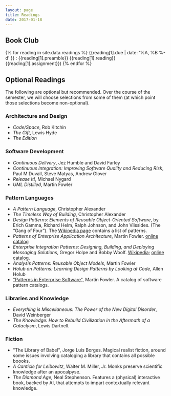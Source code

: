 ```yaml
---
layout: page
title: Readings
date: 2017-01-18
---
```


## Book Club

{% for reading in site.data.readings %}
{{reading[1].due | date: '%A, %B %-d' }}
: {{reading[1].preamble}} {{reading[1].reading}}{{reading[1].assignment}})
{% endfor %}


## Optional Readings

The following are optional but recommended.
Over the course of the semester, we will choose selections from some of them (at which point those selections become
non-optional).

### Architecture and Design

* *Code/Space*, Rob Kitchin
* *The Gift*, Lewis Hyde
* *The Edition*

### Software Development

* *Continuous Delivery*, Jez Humble and David Farley
* *Continuous Integration: Improving Software Quality and Reducing Risk*, Paul M Duvall, Steve Matyas, Andrew Glover
* *Release It!*, Michael Nygard
* *UML Distilled*, Martin Fowler

### Pattern Languages
* _A Pattern Language_, Christopher Alexander
* _The Timeless Way of Building_, Christopher Alexander
* _Design Patterns: Elements of Reusable Object-Oriented Software_, by Erich Gamma, Richard Helm, Ralph Johnson, and John Vlissides. (The “Gang of Four”). The [Wikipedia page](https://en.wikipedia.org/wiki/Design_Patterns) contains a list of patterns.
* _Patterns of Enterprise Application Architecture_, Martin Fowler. [online catalog](https://www.martinfowler.com/eaaCatalog/)
* _Enterprise Integration Patterns: Designing, Building, and Deploying Messaging Solutions_, Gregor Holpe and Bobby Woolf. [Wikipedia](https://en.wikipedia.org/wiki/Enterprise_Integration_Patterns); [online catalog](http://www.enterpriseintegrationpatterns.com/patterns/messaging/).
* _Analysis Patterns: Reusable Object Models_, Martin Fowler
* _Holub on Patterns: Learning Design Patterns by Looking at Code_, Allen Holub
* ["Patterns in Enterprise Software"](https://www.martinfowler.com/articles/enterprisePatterns.html), Martin Fowler.
A catalog of software pattern catalogs.


### Libraries and Knowledge

* *Everything is Miscellaneous: The Power of the New Digital Disorder*, David Weinberger
* *The Knowledge: How to Rebuild Civilization in the Aftermath of a Cataclysm*, Lewis Dartnell.

### Fiction

* "The Library of Babel", Jorge Luis Borges. Magical realist fiction, around some issues involving cataloging a library that contains all possible boooks.
* _A Canticle for Leibowitz_,  Walter M. Miller, Jr. Monks preserve scientific knowledge after an apocalpyse.
* _The Diamond Age_, Neal Stephenson. Features a (physical) interactive book, backed by AI, that attempts to impart contextually relevant knowledge.
